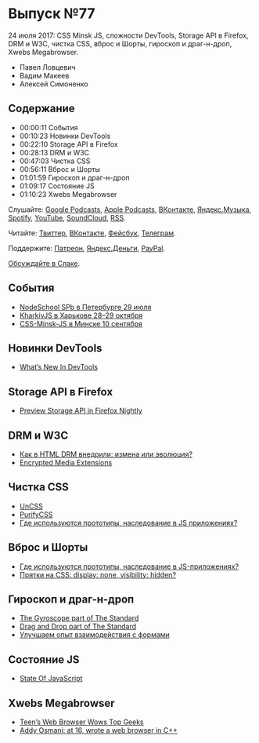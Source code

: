 # Выпуск №77

24 июля 2017: CSS Minsk JS, сложности DevTools, Storage API в Firefox, DRM и W3C, чистка CSS, вброс и Шорты, гироскоп и драг-н-дроп, Xwebs Megabrowser.

- Павел Ловцевич
- Вадим Макеев
- Алексей Симоненко

## Содержание

- 00:00:11 События
- 00:10:23 Новинки DevTools
- 00:22:10 Storage API в Firefox
- 00:28:13 DRM и W3C
- 00:47:03 Чистка CSS
- 00:56:11 Вброс и Шорты
- 01:01:59 Гироскоп и драг-н-дроп
- 01:09:17 Состояние JS
- 01:10:23 Xwebs Megabrowser

Слушайте: [Google Podcasts](https://podcasts.google.com/?feed=aHR0cHM6Ly93ZWItc3RhbmRhcmRzLnJ1L3BvZGNhc3QvZmVlZC8), [Apple Podcasts](https://podcasts.apple.com/podcast/id1080500016), [ВКонтакте](https://vk.com/podcasts-32017543), [Яндекс.Музыка](https://music.yandex.ru/album/6245956), [Spotify](https://open.spotify.com/show/3rzAcADjpBpXt73L0epTjV), [YouTube](https://www.youtube.com/playlist?list=PLMBnwIwFEFHcwuevhsNXkFTcadeX5R1Go), [SoundCloud](https://soundcloud.com/web-standards), [RSS](https://web-standards.ru/podcast/feed/).

Читайте: [Твиттер](https://twitter.com/webstandards_ru), [ВКонтакте](https://vk.com/webstandards_ru), [Фейсбук](https://www.facebook.com/webstandardsru), [Телеграм](https://t.me/webstandards_ru).

Поддержите: [Патреон](https://www.patreon.com/webstandards_ru), [Яндекс.Деньги](https://money.yandex.ru/to/41001119329753), [PayPal](https://www.paypal.me/pepelsbey).

[Обсуждайте в Слаке](http://slack.web-standards.ru/).

## События

- [NodeSchool SPb в Петербурге 29 июля](https://github.com/nodeschool/spb/issues/55)
- [KharkivJS в Харькове 28–29 октября](http://kharkivjs.org/)
- [CSS-Minsk-JS в Минске 10 сентября](http://css-minsk-js.by/)

## Новинки DevTools

- [What’s New In DevTools](https://developers.google.com/web/updates/2017/07/devtools-release-notes)

## Storage API в Firefox

- [Preview Storage API in Firefox Nightly](https://blog.nightly.mozilla.org/2017/07/17/preview-storage-api-in-firefox-nightly/)

## DRM и W3C

- [Как в HTML DRM внедрили: измена или эволюция?](http://www.computerra.ru/168310/eme/)
- [Encrypted Media Extensions](https://www.w3.org/TR/encrypted-media/)

## Чистка CSS

- [UnCSS](https://github.com/giakki/uncss)
- [PurifyCSS](https://github.com/purifycss/purifycss)
- [Где используются прототипы, наследование в JS приложениях?](https://toster.ru/q/443103)

## Вброс и Шорты

- [Где используются прототипы, наследование в JS-приложениях?](https://toster.ru/q/443103)
- [Прятки на CSS: display: none, visibility: hidden?](https://youtu.be/Ns0zijQJxH4)

## Гироскоп и драг-н-дроп

- [The Gyroscope part of The Standard](https://medium.com/p/65b02c4d23bd)
- [Drag and Drop part of The Standard](https://medium.com/p/29fcf072d19)
- [Улучшаем опыт взаимодействия с формами](http://simonenko.su/38146501854/improving-ux-for-web-form)

## Состояние JS

- [State Of JavaScript](http://stateofjs.com)

## Xwebs Megabrowser

- [Teen’s Web Browser Wows Top Geeks](https://www.wired.com/2003/01/teens-web-browser-wows-top-geeks/)
- [Addy Osmani‏: at 16, wrote a web browser in C++](https://twitter.com/addyosmani/status/888098585509732352)
